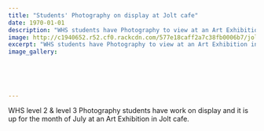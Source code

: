 ```yaml
---
title: "Students' Photography on display at Jolt cafe"
date: 1970-01-01
description: "WHS students have Photography to view at an Art Exhibition in Jolt cafe for the month of July 2016..."
image: http://c1940652.r52.cf0.rackcdn.com/577e18caff2a7c38fb0006b7/jolt-2016.jpg
excerpt: "WHS students have Photography to view at an Art Exhibition in Jolt cafe for the month of July 2016..."
image_gallery:
    
    
    
    
    
---
```


<p><span>WHS&nbsp;</span>level 2 &amp; level 3 Photography students have work on display and it is up for&nbsp;<span>the month of July at an Art Exhibition in Jolt cafe.</span></p>

